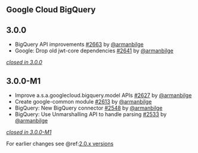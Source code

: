 ## Google Cloud BigQuery

## 3.0.0

- BigQuery API improvements [#2663](https://github.com/akka/alpakka/issues/2663) by [@armanbilge](https://github.com/armanbilge)
- Google: Drop old jwt-core dependencies [#2641](https://github.com/akka/alpakka/issues/2641) by [@armanbilge](https://github.com/armanbilge)

[*closed in 3.0.0*](https://github.com/akka/alpakka/issues?q=is%3Aclosed+milestone%3A3.0.0+label%3Ap%3Agoogle-cloud-bigquery)

## 3.0.0-M1

- Improve a.s.a.googlecloud.bigquery.model APIs [#2627](https://github.com/akka/alpakka/issues/2627) by [@armanbilge](https://github.com/armanbilge)
- Create google-common module [#2613](https://github.com/akka/alpakka/issues/2613) by [@armanbilge](https://github.com/armanbilge)
- BigQuery: New BigQuery connector [#2548](https://github.com/akka/alpakka/issues/2548) by [@armanbilge](https://github.com/armanbilge)
- BigQuery: Use Unmarshalling API to handle parsing [#2533](https://github.com/akka/alpakka/issues/2533) by [@armanbilge](https://github.com/armanbilge)

[*closed in 3.0.0-M1*](https://github.com/akka/alpakka/issues?q=is%3Aclosed+milestone%3A3.0.0-M1+label%3Ap%3Agoogle-cloud-bigquery)

For earlier changes see @ref:[2.0.x versions](../2.0.x/google-cloud-bigquery.md)
